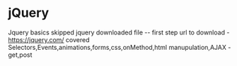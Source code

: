 # jQuery
Jquery basics 
skipped jquery downloaded file -- first step
url to download - https://jquery.com/
covered Selectors,Events,animations,forms,css,onMethod,html manupulation,AJAX - get,post
